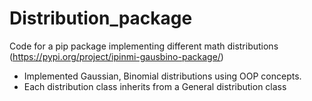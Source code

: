 # Distribution_package
Code for a pip package implementing different math distributions (https://pypi.org/project/ipinmi-gausbino-package/)

- Implemented Gaussian, Binomial distributions using OOP concepts. 
- Each distribution class inherits from a General distribution class
